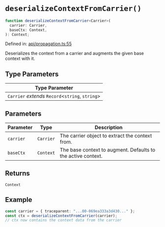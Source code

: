 # `deserializeContextFromCarrier()`

```ts
function deserializeContextFromCarrier<Carrier>(
  carrier: Carrier,
  baseCtx: Context,
): Context;
```

Defined in: [api/propagation.ts:55](https://github.com/adobe/commerce-integration-starter-kit/blob/0491355cd9c4d5daa558197e4e07bc6e025afd47/packages/aio-lib-telemetry/source/api/propagation.ts#L55)

Deserializes the context from a carrier and augments the given base context with it.

## Type Parameters

| Type Parameter                                     |
| -------------------------------------------------- |
| `Carrier` _extends_ `Record`\<`string`, `string`\> |

## Parameters

| Parameter | Type      | Description                                                  |
| --------- | --------- | ------------------------------------------------------------ |
| `carrier` | `Carrier` | The carrier object to extract the context from.              |
| `baseCtx` | `Context` | The base context to augment. Defaults to the active context. |

## Returns

`Context`

## Example

```ts
const carrier = { traceparent: "...00-069ea333a3d430..." };
const ctx = deserializeContextFromCarrier(carrier);
// ctx now contains the context data from the carrier
```
